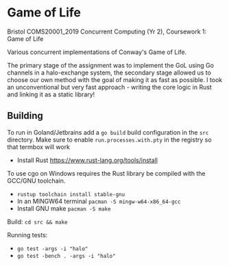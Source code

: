 # Game of Life

Bristol COMS20001_2019 Concurrent Computing (Yr 2), 
Coursework 1: Game of Life

Various concurrent implementations of Conway's Game of Life. 

The primary stage of the assignment was to implement the GoL using Go channels in a halo-exchange system, 
the secondary stage allowed us to choose our own method with the goal of making it as fast as possible. I
took an unconventional but very fast approach - writing the core logic in Rust and linking it as a static library!

## Building

To run in Goland/Jetbrains add a `go build` build configuration in the `src` directory. 
Make sure to enable `run.processes.with.pty` in the registry so that termbox will work

- Install Rust https://www.rust-lang.org/tools/install

To use cgo on Windows requires the Rust library be compiled with the GCC/GNU toolchain. 
- `rustup toolchain install stable-gnu`
- In an MINGW64 terminal `pacman -S mingw-w64-x86_64-gcc`
- Install GNU make `pacman -S make`

Build: `cd src && make`

Running tests:
- `go test -args -i "halo"`
- `go test -bench . -args -i "halo"`
